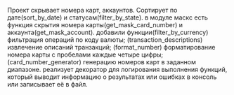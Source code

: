 Проект скрывает номера карт, аккаунтов. Сортирует по дате(sort_by_date) и статусам(filter_by_state).
в модуле маскс есть функция скрытия номера карты(get_mask_card_number) и аккаунта(get_mask_account).
добавили функции(filter_by_currency) фильтрация операций по коду валюты; (transaction_descriptions) извлечение описаний транзакций; (format_number) форматирование номера карты с пробелами каждые четыре цифры; (card_number_generator) генерацию номеров карт в заданном диапазоне. реализует декоратор для логирования выполнения функций, который выводит информацию о результатах или ошибках в консоль или записывает её в файл.
